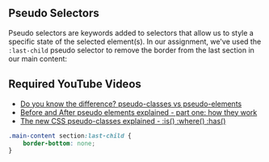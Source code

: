 ## Pseudo Selectors

Pseudo selectors are keywords added to selectors that allow us to style a specific state of the selected element(s). In our assignment, we've used the `:last-child` pseudo selector to remove the border from the last section in our main content:

## Required YouTube Videos
- [Do you know the difference? pseudo-classes vs pseudo-elements](https://www.youtube.com/watch?v=RmDh3m8b9cU)
- [Before and After pseudo elements explained - part one: how they work](https://www.youtube.com/watch?v=zGiirUiWslI)
- [The new CSS pseudo-classes explained - :is() :where() :has()](https://www.youtube.com/watch?v=3ncFpP8GP4g)

```css
.main-content section:last-child {
    border-bottom: none;
}
```